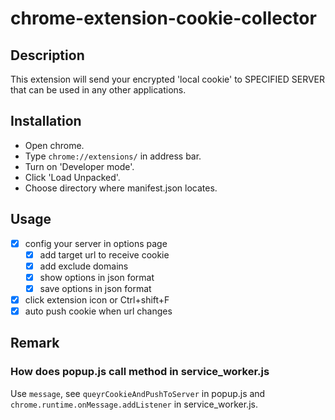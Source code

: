 # chrome-extension-cookie-collector

## Description

This extension will send your encrypted 'local cookie' to SPECIFIED SERVER that can be used in any other applications.

## Installation

- Open chrome.
- Type `chrome://extensions/` in address bar.
- Turn on 'Developer mode'.
- Click 'Load Unpacked'.
- Choose directory where manifest.json locates.

## Usage

- [x] config your server in options page
  - [x] add target url to receive cookie
  - [x] add exclude domains
  - [x] show options in json format
  - [x] save options in json format
- [x] click extension icon or Ctrl+shift+F
- [x] auto push cookie when url changes

## Remark

### How does popup.js call method in service_worker.js

Use `message`, see `queyrCookieAndPushToServer` in popup.js and `chrome.runtime.onMessage.addListener` in service_worker.js.
